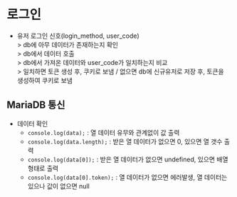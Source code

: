 # 로그인
* 유저 로그인 신호(login_method, user_code)
<br>> db에 아무 데이터가 존재하는지 확인
<br>> db에서 데이터 호출
<br>> db에서 가져온 데이터와 user_code가 일치하는지 비교
<br>> 일치하면 토큰 생성 후, 쿠키로 보냄 / 없으면 db에 신규유저로 저장 후, 토큰을 생성하여 쿠키로 보냄

## MariaDB 통신
* 데이터 확인
  * <code>console.log(data);</code> : 열 데이터 유무와 관계없이 값 출력
  * <code>console.log(data.length);</code> : 받은 열 데이터가 없으면 0, 있으면 열 갯수 출력
  * <code>console.log(data[0]);</code> : 받은 열 데이터가 없으면 undefined, 있으면 배열 형태로 출력
  * <code>console.log(data[0].token);</code> : 열 데이터가 없으면 에러발생, 열 데이터는 있으나 값이 없으면 null